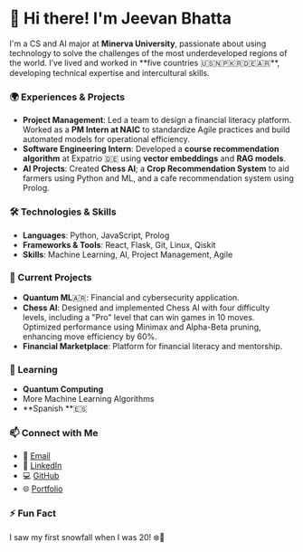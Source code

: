 # 👋 Hi there! I'm Jeevan Bhatta

I'm a CS and AI major at **Minerva University**, passionate about using technology to solve the challenges of the most underdeveloped regions of the world. I’ve lived and worked in \*\*five countries 🇺🇸🇳🇵🇰🇷🇩🇪🇦🇷\*\*, developing technical expertise and intercultural skills.

### 🌍 Experiences & Projects

- **Project Management**: Led a team to design a financial literacy platform. Worked as a **PM Intern at NAIC** to standardize Agile practices and build automated models for operational efficiency.
- **Software Engineering Intern**: Developed a **course recommendation algorithm** at Expatrio 🇩🇪 using **vector embeddings** and **RAG models**.
- **AI Projects**: Created **Chess AI**; a **Crop Recommendation System** to aid farmers using Python and ML, and a cafe recommendation system using Prolog.

### 🛠️ Technologies & Skills

- **Languages**: Python, JavaScript, Prolog
- **Frameworks & Tools**: React, Flask, Git, Linux, Qiskit
- **Skills**: Machine Learning, AI, Project Management, Agile

### 🔭 Current Projects

- **Quantum ML**🇦🇷: Financial and cybersecurity application.
- **Chess AI**: Designed and implemented Chess AI with four difficulty levels, including a "Pro" level that can win games in 10 moves. Optimized performance using Minimax and Alpha-Beta pruning, enhancing move efficiency by 60%.
- **Financial Marketplace**: Platform for financial literacy and mentorship.

### 🌱 Learning

- **Quantum Computing**
- More Machine Learning Algorithms
- \*\*Spanish \*\*🇪🇸

### 📫 Connect with Me

- 📧 [Email](mailto\:jeevan@uni.minerva.edu)
- 💼 [LinkedIn](https://linkedin.com/in/jeevancs)
- 💻 [GitHub](https://github.com/lifee77)
- 🌐 [Portfolio](https://jeevanbhatta.me/)

### ⚡ Fun Fact

I saw my first snowfall when I was 20! ❄️🌱

